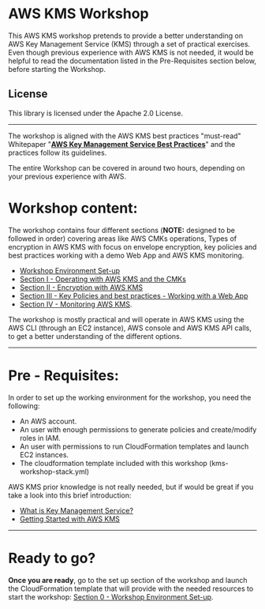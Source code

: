 # AWS KMS Workshop

This AWS KMS workshop pretends to provide a better understanding on AWS Key Management Service (KMS) through a set of practical exercises. Even though previous experience with AWS KMS is not needed, it would be helpful to read the documentation listed in the Pre-Requisites section below, before starting the Workshop.

## License

This library is licensed under the Apache 2.0 License. 

---

The workshop is aligned with the AWS KMS best practices "must-read" Whitepaper "**[AWS Key Management Service Best Practices](https://d0.awsstatic.com/whitepapers/aws-kms-best-practices.pdf)**" and the practices follow its guidelines.

The entire Workshop can be covered in around two hours, depending on your previous experience with AWS.


# Workshop content:
The workshop contains four different sections (**NOTE:** designed to be followed in order) covering areas like AWS CMKs operations, Types of encryption in AWS KMS with focus on envelope encryption, key policies and best practices working with a demo Web App and AWS KMS monitoring.

* [Workshop Environment Set-up](https://github.com/mbarronaws/aws-kms-workshop/blob/master/Section-0-Workshop-Environment-Set-up.md)
* [Section I - Operating with AWS KMS and the CMKs](https://github.com/mbarronaws/aws-kms-workshop/blob/master/Section-1-Operating-with-AWS-KMS.md)
* [Section II - Encryption with AWS KMS](https://github.com/mbarronaws/aws-kms-workshop/blob/master/Section-2-Encryption-with-AWS-KMS.md)
* [Section III - Key Policies and best practices - Working with a Web App](https://github.com/mbarronaws/aws-kms-workshop/blob/master/Section-3-Working-with-Web-App.md)
* [Section IV - Monitoring AWS KMS](https://github.com/mbarronaws/aws-kms-workshop/blob/master/Section-4-Monitoring-AWS-KMS.md).

The workshop is mostly practical and will operate in AWS KMS using the AWS CLI (through an EC2 instance), AWS console and AWS KMS API calls, to get a better understanding of the different options. 

---

# Pre - Requisites:

In order to set up the working environment for the workshop, you need the following:

* An AWS account.
* An user with enough permissions to generate policies and create/modify roles in IAM.
* An user with permissions to run CloudFormation templates and launch EC2 instances.
* The cloudformation template included with this workshop (kms-workshop-stack.yml)

AWS KMS prior knowledge is not really needed, but if would be great if you take a look into this brief introduction:

* [What is Key Management Service?](https://docs.aws.amazon.com/kms/latest/developerguide/overview.html)
* [Getting Started with AWS KMS](https://docs.aws.amazon.com/kms/latest/developerguide/getting-started.html)
---

# Ready to go?

**Once you are ready**, go to the set up section of the workshop and launch the CloudFormation template that will provide with the needed resources to start the workshop: [Section 0 - Workshop Environment Set-up](https://github.com/mbarronaws/aws-kms-workshop/blob/master/Section-0-Workshop-Environment-Set-up.md).


